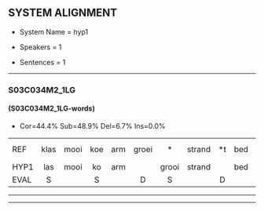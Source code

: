 
## SYSTEM ALIGNMENT

- System Name = hyp1

- Speakers = 1

- Sentences = 1

---

### S03C034M2_1LG

#### (S03C034M2_1LG-words)

- Cor=44.4%	Sub=48.9%	Del=6.7%	Ins=0.0%

|  |  |  |  |  |  |  |  |  |  |  |  |  |  |  |  |  |  |  |  |  |  |  |  |  |  |  |  |  |  |  |  |  |  |  |  |  |  |  |  |  |  |  |  |  |  |
|:--- |:---:|:---:|:---:|:---:|:---:|:---:|:---:|:---:|:---:|:---:|:---:|:---:|:---:|:---:|:---:|:---:|:---:|:---:|:---:|:---:|:---:|:---:|:---:|:---:|:---:|:---:|:---:|:---:|:---:|:---:|:---:|:---:|:---:|:---:|:---:|:---:|:---:|:---:|:---:|:---:|:---:|:---:|:---:|:---:|:---:|
| REF | klas | mooi | koe | arm | groei | * | strand | *t | bed | eerst | voor | draai | sjaal | herfst | herfst | duur | *(strand) | straat | leeuw | clown | clown | hoek | krant | hout | vriend | gauw | chips | groen | feest | reis | jas | huis | paard | vijf | muts | nieuw | kind | bang | oog | zacht | schoen | plas | neus | knoop | plank |
| HYP1 | las | mooi | ko | arm |  | grooi | strand |  | bed | eerst | voor | draai | stiaal | herft | erft | duur |  | stranstraat | leuw | o | kloi | hoek | kran | hout | vriend | ga | schips | groen | feest | reis | jas | vaf | part | vijf | mx | negen | in | bang | oor | zacht | schoen | las | neus | nop | lang |
| EVAL | S |  | S |  | D | S |  | D |  |  |  |  | S | S | S |  | D | S | S | S | S |  | S |  |  | S | S |  |  |  |  | S | S |  | S | S | S |  | S |  |  | S |  | S | S |
---

---
